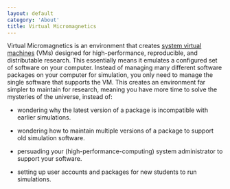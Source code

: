 ```yaml
---
layout: default
category: 'About'
title: Virtual Micromagnetics
---
```


Virtual Micromagnetics is an environment that creates [system virtual
machines](https://en.wikipedia.org/wiki/Virtual_machine#System_virtual_machines)
(VMs) designed for high-performance, reproducible, and distributable
research. This essentially means it emulates a configured set of software on
your computer. Instead of managing many different software packages on your
computer for simulation, you only need to manage the single software that
supports the VM. This creates an environment far simpler to maintain for
research, meaning you have more time to solve the mysteries of the universe,
instead of:

- wondering why the latest version of a package is incompatible with earlier
  simulations.

- wondering how to maintain multiple versions of a package to support old
  simulation software.

- persuading your (high-performance-computing) system administrator to support
  your software.

- setting up user accounts and packages for new students to run simulations.
